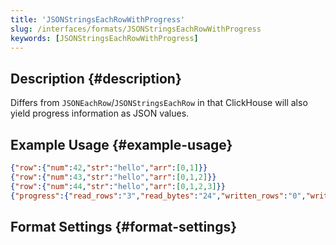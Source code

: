 ```yaml
---
title: 'JSONStringsEachRowWithProgress'
slug: /interfaces/formats/JSONStringsEachRowWithProgress
keywords: [JSONStringsEachRowWithProgress]
---
```


## Description {#description}

Differs from `JSONEachRow`/`JSONStringsEachRow` in that ClickHouse will also yield progress information as JSON values.

## Example Usage {#example-usage}

```json
{"row":{"num":42,"str":"hello","arr":[0,1]}}
{"row":{"num":43,"str":"hello","arr":[0,1,2]}}
{"row":{"num":44,"str":"hello","arr":[0,1,2,3]}}
{"progress":{"read_rows":"3","read_bytes":"24","written_rows":"0","written_bytes":"0","total_rows_to_read":"3"}}
```

## Format Settings {#format-settings}
